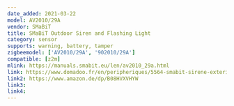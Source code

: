 ```yaml
---
date_added: 2021-03-22
model: AV2010/29A
vendor: SMaBiT
title: SMaBiT Outdoor Siren and Flashing Light
category: sensor
supports: warning, battery, tamper
zigbeemodel: ['AV2010/29A', '902010/29A']
compatible: [z2m]
mlink: https://manuals.smabit.eu/len/av2010_29a.html
link: https://www.domadoo.fr/en/peripheriques/5564-smabit-sirene-exterieure-zigbee-104-db-8023874397641.html
link2: https://www.amazon.de/dp/B08HVXVHYW
link3:
link4:
---
```


